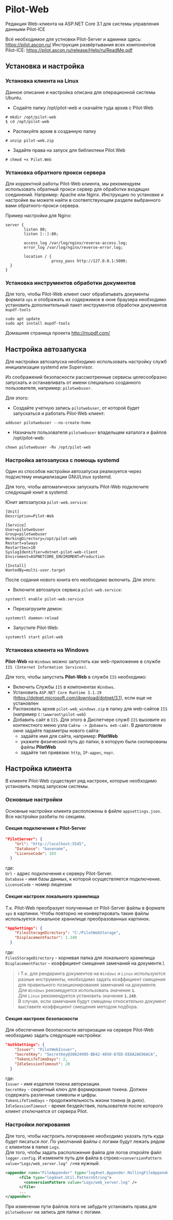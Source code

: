 # Pilot-Web

Редакция Web-клиента на ASP.NET Core 3.1 для системы управления данными Pilot-ICE

Всё необходимое для устновки Pilot-Server и админки здесь: https://pilot.ascon.ru/
Инструкция развёртывания всех компонентов Pilot-ICE: https://pilot.ascon.ru/release/Help/ru/ReadMe.pdf

## Установка и настройка
### Установка клиента на Linux
Данное описание и настройка описана для операционной системы Ubuntu.

- Содайте папку /opt/pilot-web и скачайте туда архив с Pilot-Web
```
# mkdir /opt/pilot-web
$ cd /opt/pilot-web
```
- Распакуйте архив в созданную папку
```
# unzip pilot-web.zip
```
- Задайте права на запуск для библиотеки Pilot.Web
```
# chmod +x Pilot.Web
```

### Установка обратного прокси сервера
Для корректной работы Pilot-Web клиента, мы рекомендуем использовать обратный прокси сервер для обработки входящих соединений. Например: Apache или Nginx. Инструкцию по установке и настройке вы можете найти в соответствующем разделе выбранного вами обратного-прокси сервера.

Пример настройки для Nginx:
```
server {
        listen 80;
        listen [::]:80;

        access_log /var/log/nginx/reverse-access.log;
        error_log /var/log/nginx/reverse-error.log;

        location / {
                    proxy_pass http://127.0.0.1:5000;
  }
}
```

### Установка инструментов обработки документов
Для того, чтобы Pilot-Web клиент смог обрабатывать документы формата `xps` и отображать их содержимое в окне браузера необходимо установить дополнительный пакет инструментов обработки документов `mupdf-tools`

```
sudo apt update
sudo apt install mupdf-tools
```
Домашняя страница проекта http://mupdf.com/

## Настройка автозапуска
Для настройки автозапуска необходимо использовать настройку служб инициализации systemd или Supervisor.

Из соображений безопасности рассмотренные сервисы целесообразно запускать и останавливать от имени специально созданного пользователя, например: `pilotwebuser`.

Для этого:
- Создайте учетную запись `pilotwebuser`, от которой будет запускаться и работать Pilot-Web клиент:
```
adduser pilotwebuser --no-create-home
```
- Назначьте пользователя `pilotwebuser` владельцем каталога и файлов /opt/pilot-web:
```
chown pilotwebuser -Rv /opt/pilot-web
```

### Настройка автозапуска с помощь systemd
Один из способов настройки автозапуска реализуется через подсистему инициализации GNU/Linux systemd.

Для того, чтобы автоматически запускать Pilot-Web подключите следующий юнит в systemd:

Юнит автозапуска `pilot-web.service`:
```
[Unit]
Description=Pilot-Web

[Service]
User=pilotwebuser
Group=pilotwebuser
WorkingDirectory=/opt/pilot-web
Restart=always
RestartSec=10
SyslogIdentifier=dotnet-pilot-web-client
Enviroment=ASPNETCORE_ENVIROMENT=Production

[Install]
WantedBy=multi-user.target
```
После содания нового юнита его необходимо включить. Для этого:

- Включите автозапуск сервиса `pilot-web.service`:
```
systemctl enable pilot-web.service
```
- Перезагрузите демон:
```
systemctl daemon-reload
```
- Запустите Pilot-Web:
```
systemctl start pilot-web
```
### Установка клиента на Windows

**Pilot-Web** на `Windows` можно запустить как web-приложение в службе `IIS (Internet Information Services)`.

Для того, чтобы запустить **Pilot-Web** в службе `IIS` необходимо:

- Включить Службы `IIS` в компонентах `Windows`.
- Установить `ASP.NET Core Runtime 3.1.19` (<https://dotnet.microsoft.com/download/dotnet/3.1>), если еще не установлен
- Распаковать архив `pilot-web_windows.zip` в папку для web-сайтов `IIS` (например `C:\wwwroot\pilot-web`)
- Добавить сайт в `IIS`. Для этого в Диспетчере служб `IIS` вызовите из контекстного меню узла `Сайты -> Добавить веб-сайт`.
  В диалоговом окне задайте параметры нового сайта:
  - задайте имя для сайта, например: **PilotWeb**
  - укажите физический путь до папки, в которую были скопированы файлы **PilotWeb**
  - задайте тип привязки: `http`, `IP-адрес`, `порт`.

## Настройка клиента

В клиенте Pilot-Web существует ряд настроек, которые необходимо установить перед запуском системы.

### Основные настройки
Основные настройки клиента расположены в файле `appsettings.json`. Все настройки разбиты по секциям.

#### Секция подключения к Pilot-Server
```json
"PilotServer": {
    "Url": "http://localhost:5545",
    "Database": "basename",
    "LicenseCode": 103
  }
```
где:\
`Url` - адрес подключения к серверу Pilot-Server.\
`Database` - имя базы данных, к которой осуществляется подключение.\
`LicenseCode` - номер лицензии

#### Секция настроек локального хранилища
Т.к. Pilot-Web преобразует полученные от Pilot-Server файлы в формате `xps` в картинки. Чтобы повторно не конвертировать такие файлы используется локальное хранилище преобразованных картинок.

```json
"AppSettings": {
    "FilesStorageDirectory": "C:/PilotWebStorage",
    "DisplacementFactor": 1.248
  }
```
где:\
`FilesStorageDirectory` - корневая папка для локального хранилища\
`DisplacementFactor` - коэффициент смещения замечаний на документе.\
> ℹ️ Т.к. для рендеринга документов на `Windows` и `Linux` используются разные инструменты, необходимо задать коэффициент смещения для правильного позиционирования замечаний на документе.\
Для `Windows` рекомедуется использовать значение **`1`**.\
Для `Linux` рекомендуется установить значение **`1.248`**.\
В случае, если замечания будут смещены относительно документ выставите коэффициент смещения методом подбора.

#### Секция настроек безопасности
Для обеспечения безопасности авторизации на сервере Pilot-Web необходимо задать следующие настройки:

```json
"AuthSettings": {
    "Issuer": "PilotWebIssuer",
    "SecretKey": "SecretKey@30824995-BD42-4850-87ED-EE8A2AE06ACA",
    "TokenLifeTimeDays": 2,
    "IdleSessionTimeout": 20
  }
```
где:\
`Issuer` - имя издателя токена авторизации.\
`SecretKey` - секретный ключ для формирования токена. Должен содержать различные символы и цифры.\
`TokenLifeTimeDays` - продолжительность жизни токена (в днях).\
`IdleSessionTimeout` - время бездействия, пользователя после которого клиент отключается от сервера Pilot.

### Настройки логирования
Для того, чтобы настроить логирование необходимо указать путь куда будет писаться лог. По умолчаний файлы с логами будут лежать рядом с клиентом в папке `Logs`. \
Для того, чтобы задать расположения файла для логов откройте файл `logger.config`. И измените путь для файла в строке:`<conversionPattern value="Logs/web_server.log" />`на нужный:
```xml
<appender name="FileAppender" type="log4net.Appender.RollingFileAppender">
      <file type="log4net.Util.PatternString">
        <conversionPattern value="Logs/web_server.log" />
      </file>
      ...
</appender>
```

При изменении пути файлов лога не забудьте установить права для `pilotwebuser` на запись для папки с логами.

